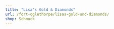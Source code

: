 ```yaml
---
title: "Lisa's Gold & Diamonds"
url: /fort-oglethorpe/lisas-gold-und-diamonds/
shop: Schmuck
---
```

